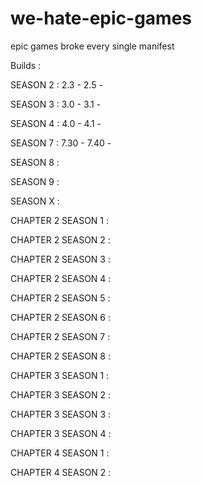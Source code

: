 # we-hate-epic-games
epic games broke every single manifest

Builds :

SEASON 2 :
2.3 - 
2.5 - 

SEASON 3 :
3.0 -
3.1 - 

SEASON 4 :
4.0 -
4.1 - 

SEASON 7 :
7.30 - 
7.40 -

SEASON 8 :

SEASON 9 :

SEASON X :

CHAPTER 2 SEASON 1 :

CHAPTER 2 SEASON 2 :

CHAPTER 2 SEASON 3 :

CHAPTER 2 SEASON 4 :

CHAPTER 2 SEASON 5 :

CHAPTER 2 SEASON 6 :

CHAPTER 2 SEASON 7 :

CHAPTER 2 SEASON 8 :

CHAPTER 3 SEASON 1 :

CHAPTER 3 SEASON 2 :

CHAPTER 3 SEASON 3 :

CHAPTER 3 SEASON 4 :

CHAPTER 4 SEASON 1 :

CHAPTER 4 SEASON 2 :
